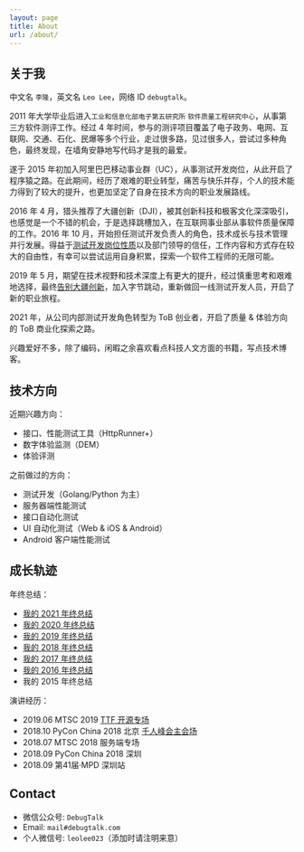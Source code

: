 ```yaml
---
layout: page
title: About
url: /about/
---
```


## 关于我

中文名 `李隆`，英文名 `Leo Lee`，网络 ID `debugtalk`。

2011 年大学毕业后进入`工业和信息化部电子第五研究所` `软件质量工程研究中心`，从事第三方软件测评工作。经过 4 年时间，参与的测评项目覆盖了电子政务、电网、互联网、交通、石化、民爆等多个行业，走过很多路，见过很多人，尝试过多种角色，最终发现，在墙角安静地写代码才是我的最爱。

遂于 2015 年初加入阿里巴巴移动事业群（UC），从事测试开发岗位，从此开启了程序猿之路。在此期间，经历了艰难的职业转型，痛苦与快乐并存，个人的技术能力得到了较大的提升，也更加坚定了自身在技术方向的职业发展路线。

2016 年 4 月，猎头推荐了大疆创新（DJI），被其创新科技和极客文化深深吸引，也感觉是一个不错的机会，于是选择跳槽加入，在互联网事业部从事软件质量保障的工作。2016 年 10 月，开始担任测试开发负责人的角色，技术成长与技术管理并行发展。得益于[测试开发岗位性质][1]以及部门领导的信任，工作内容和方式存在较大的自由性，有幸可以尝试运用自身积累，探索一个软件工程师的无限可能。

2019 年 5 月，期望在技术视野和技术深度上有更大的提升，经过慎重思考和艰难地选择，最终[告别大疆创新][2]，加入字节跳动，重新做回一线测试开发人员，开启了新的职业旅程。

2021 年，从公司内部测试开发角色转型为 ToB 创业者，开启了质量 & 体验方向的 ToB 商业化探索之路。

兴趣爱好不多，除了编码，闲暇之余喜欢看点科技人文方面的书籍，写点技术博客。


## 技术方向

近期兴趣方向：

- 接口、性能测试工具（HttpRunner+）
- 数字体验监测（DEM）
- 体验评测

之前做过的方向：

- 测试开发（Golang/Python 为主）
- 服务器端性能测试
- 接口自动化测试
- UI 自动化测试（Web & iOS & Android）
- Android 客户端性能测试


## 成长轨迹

年终总结：

- [我的 2021 年终总结](/post/my-2021-summary)
- [我的 2020 年终总结](/post/my-2020-summary)
- [我的 2019 年终总结](/post/my-2019-summary)
- [我的 2018 年终总结](/post/my-2018-summary)
- [我的 2017 年终总结](/post/my-2017-summary)
- [我的 2016 年终总结](/post/my-2016-summary)
- 我的 2015 年终总结

演讲经历：

- 2019.06 MTSC 2019 [TTF 开源专场][3]
- 2018.10 PyCon China 2018 北京 [千人峰会主会场][4]
- 2018.07 MTSC 2018 服务端专场
- 2018.09 PyCon China 2018 深圳
- 2018.09 第41届·MPD 深圳站


## Contact

- 微信公众号: `DebugTalk`
- Email: `mail#debugtalk.com`
- 个人微信号: `leolee023`（添加时请注明来意）


[1]: /post/SDET-Value-Measurement
[2]: /post/dji-graduated
[3]: /post/MTSC-2019
[4]: /post/pycon-china-2018